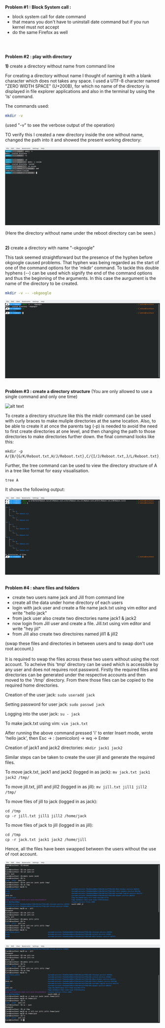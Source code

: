<b>Problem #1 : Block System call : </b>
 <ul>
   <li> block system call for date command </li>
   <li> that means you don't have to uninstall date command but if you run kernel must not accept </li>
   <li> do the same Firefox as well </li>
  </ul>

<br/>
<br/>

<b>Problem #2 :  play with directory</b> 

<b>1)</b> create a directory without name from command line

For creating a directory without name I thought of naming it with a blank character which does not takes any space. I used a UTF-8 character named "ZERO WIDTH SPACE" (U+200B), for which no name of the directory is displayed in file explorer applications and also in the terminal by using the 'ls' command.

The commands used:

```bash
mkdir -v ​
```

(used "-v" to see the verbose output of the operation)

TO verify this I created a new directory inside the one without name, changed the path into it and showed the present working directory:

![alt text](https://github.com/mihirkj/reboot-2.0/blob/master/resources/NoNameDir?raw=true)

(Here the directory without name under the reboot directory can be seen.)
<br/>
<br/>

<b>2)</b> create a directory with name "-okgoogle"

This task seemed straightforward but the presence of the hyphen before okgoogle caused problems. That hyphen was being regarded as the start of one of the command options for the 'mkdir' command. To tackle this double hyphens (--) can be used which signify the end of the command options and thus the beginning of the arguments. In this case the aurgument is the name of the directory to be created.

```bash
mkdir -v -- -okgoogle
```
![alt text](https://github.com/mihirkj/reboot-2.0/blob/master/resources/-okgoogle%20dir?raw=true)
<br/>
<br/>

<b>Problem #3 :  create a directory structure</b> (You are only allowed to use a single command and only one time)

![alt text](https://1.bp.blogspot.com/-x6vLWgVIU7Q/XvjlJyKJsnI/AAAAAAAAU0M/lmH8ddGkm90gXPNwUZCUvwCTN6XfJINZgCLcBGAsYHQ/s320/Screenshot%2B2020-06-29%2Bat%2B12.12.55%2BAM.png)

To create a directory structure like this the mkdir command can be used with curly braces to make muliple directories at the same location. Also, to be able to create it at once the parents tag (-p) is needed to avoid the need to first create directories at one level, and then changing the path to those directories to make directories further down. the final command looks like this:

```
mkdir -p A/{B/{G/K/Reboot.txt,H/J/Reboot.txt},C/{I/J/Reboot.txt,J/L/Reboot.txt},D/{F/L/Reboot.txt,E/M/Reboot.txt}}
```

Further, the tree command can be used to view the directory structure of A in a tree like format for easy visualisation.

```
tree A
```

It shows the following output:

![alt text](https://github.com/mihirkj/reboot-2.0/blob/master/resources/tree%20output?raw=true)
<br/>
<br/>

<b>Problem #4 : share files and folders </b>
<ul>
 <li>create two users name jack and Jill  from command line </li>
 <li>create all the data under home directory of each users </li>
 <li>login with jack user and create a file name  jack.txt using vim editor and write "hello jack" </li>
 <li>from jack user also create two directories name jack1 & jack2 </li>
 <li>now login from Jill user and create a file. Jill.txt using vim editor and write "hey jiil" </li>
 <li>from Jill also create two directoires named jill1 & jill2 </li>
</ul>
(swap these files and directories in between users  and to swap don't use root account.)

<br/>
<br/>
It is required to swap the files across these two users without using the root account. To acheive this 'tmp' directory can be used which is accessible by any user and does not requires root password.
Firstly the required files and directories can be generated under the respective accounts and then moved to the '/tmp' directory. From there those files can be copied to the required home directories. 
<br/>

Creation of the user jack: `sudo useradd jack`

Setting password for user jack: `sudo passwd jack`

Logging into the user jack: `su - jack`

To make jack.txt using vim: `vim jack.txt`

After running the above command pressed 'i' to enter Insert mode, wrote 'hello jack', then Esc -> : (semicolon) -> wq -> Enter

Creation of jack1 and jack2 directories: `mkdir jack1 jack2`

Similar steps can be taken to create the user jill and generate the required files.

To move jack.txt, jack1 and jack2 (logged in as jack): `mv jack.txt jack1 jack2 /tmp/`

To move jill.txt, jill1 and jill2 (logged in as jill): `mv jill.txt jill1 jill2 /tmp/`

To move files of jill to jack (logged in as jack):
```
cd /tmp
cp -r jill.txt jill1 jill2 /home/jack
```
To move files of jack to jill (logged in as jill):
```
cd /tmp
cp -r jack.txt jack1 jack2 /home/jill
```
Hence, all the files have been swapped between the users without the use of root account.

![alt text](https://github.com/mihirkj/reboot-2.0/blob/master/resources/swap-1?raw=true)

![alt text](https://github.com/mihirkj/reboot-2.0/blob/master/resources/swap-2?raw=true)
